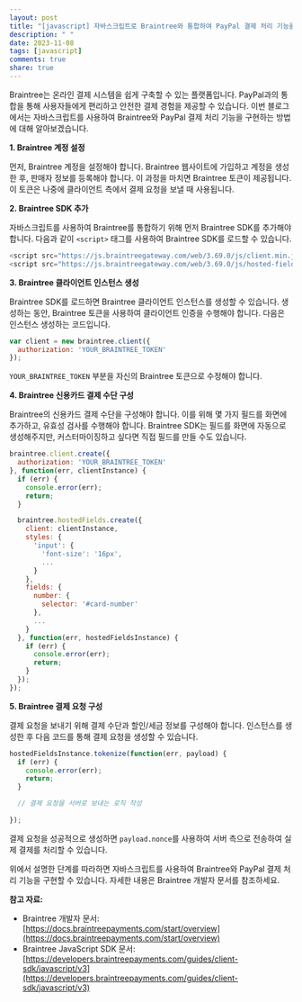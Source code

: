 ```yaml
---
layout: post
title: "[javascript] 자바스크립트로 Braintree와 통합하여 PayPal 결제 처리 기능을 구현하는 방법은 무엇인가요?"
description: " "
date: 2023-11-08
tags: [javascript]
comments: true
share: true
---
```


Braintree는 온라인 결제 시스템을 쉽게 구축할 수 있는 플랫폼입니다. PayPal과의 통합을 통해 사용자들에게 편리하고 안전한 결제 경험을 제공할 수 있습니다. 이번 블로그에서는 자바스크립트를 사용하여 Braintree와 PayPal 결제 처리 기능을 구현하는 방법에 대해 알아보겠습니다.

**1. Braintree 계정 설정**

먼저, Braintree 계정을 설정해야 합니다. Braintree 웹사이트에 가입하고 계정을 생성한 후, 판매자 정보를 등록해야 합니다. 이 과정을 마치면 Braintree 토큰이 제공됩니다. 이 토큰은 나중에 클라이언트 측에서 결제 요청을 보낼 때 사용됩니다.

**2. Braintree SDK 추가**

자바스크립트를 사용하여 Braintree를 통합하기 위해 먼저 Braintree SDK를 추가해야 합니다. 다음과 같이 `<script>` 태그를 사용하여 Braintree SDK를 로드할 수 있습니다.

```javascript
<script src="https://js.braintreegateway.com/web/3.69.0/js/client.min.js"></script>
<script src="https://js.braintreegateway.com/web/3.69.0/js/hosted-fields.min.js"></script>
```

**3. Braintree 클라이언트 인스턴스 생성**

Braintree SDK를 로드하면 Braintree 클라이언트 인스턴스를 생성할 수 있습니다. 생성하는 동안, Braintree 토큰을 사용하여 클라이언트 인증을 수행해야 합니다. 다음은 인스턴스 생성하는 코드입니다.

```javascript
var client = new braintree.client({
  authorization: 'YOUR_BRAINTREE_TOKEN'
});
```

`YOUR_BRAINTREE_TOKEN` 부분을 자신의 Braintree 토큰으로 수정해야 합니다.

**4. Braintree 신용카드 결제 수단 구성**

Braintree의 신용카드 결제 수단을 구성해야 합니다. 이를 위해 몇 가지 필드를 화면에 추가하고, 유효성 검사를 수행해야 합니다. Braintree SDK는 필드를 화면에 자동으로 생성해주지만, 커스터마이징하고 싶다면 직접 필드를 만들 수도 있습니다.

```javascript
braintree.client.create({
  authorization: 'YOUR_BRAINTREE_TOKEN'
}, function(err, clientInstance) {
  if (err) {
    console.error(err);
    return;
  }

  braintree.hostedFields.create({
    client: clientInstance,
    styles: {
      'input': {
        'font-size': '16px',
        ...
      }
    },
    fields: {
      number: {
        selector: '#card-number'
      },
      ...
    }
  }, function(err, hostedFieldsInstance) {
    if (err) {
      console.error(err);
      return;
    }
  });
});
```

**5. Braintree 결제 요청 구성**

결제 요청을 보내기 위해 결제 수단과 할인/세금 정보를 구성해야 합니다. 인스턴스를 생성한 후 다음 코드를 통해 결제 요청을 생성할 수 있습니다.

```javascript
hostedFieldsInstance.tokenize(function(err, payload) {
  if (err) {
    console.error(err);
    return;
  }

  // 결제 요청을 서버로 보내는 로직 작성
  
});
```

결제 요청을 성공적으로 생성하면 `payload.nonce`를 사용하여 서버 측으로 전송하여 실제 결제를 처리할 수 있습니다.

위에서 설명한 단계를 따라하면 자바스크립트를 사용하여 Braintree와 PayPal 결제 처리 기능을 구현할 수 있습니다. 자세한 내용은 Braintree 개발자 문서를 참조하세요.

**참고 자료:**

- Braintree 개발자 문서: [https://docs.braintreepayments.com/start/overview](https://docs.braintreepayments.com/start/overview)
- Braintree JavaScript SDK 문서: [https://developers.braintreepayments.com/guides/client-sdk/javascript/v3](https://developers.braintreepayments.com/guides/client-sdk/javascript/v3)